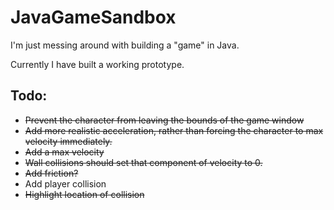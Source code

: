 # JavaGameSandbox

I'm just messing around with building a "game" in Java.

Currently I have built a working prototype.

## Todo:

- ~~Prevent the character from leaving the bounds of the game window~~
- ~~Add more realistic acceleration, rather than forcing the character to max velocity immediately.~~
- ~~Add a max velocity~~
- ~~Wall collisions should set that component of velocity to 0.~~
- ~~Add friction?~~
- Add player collision
- ~~Highlight location of collision~~
